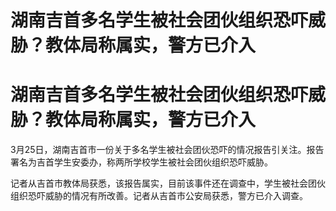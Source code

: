 # 湖南吉首多名学生被社会团伙组织恐吓威胁？教体局称属实，警方已介入

# 湖南吉首多名学生被社会团伙组织恐吓威胁？教体局称属实，警方已介入

3月25日，湖南吉首市一份关于多名学生被社会团伙恐吓的情况报告引关注。报告署名为吉首学生安委办，称两所学校学生被社会团伙组织恐吓威胁。

记者从吉首市教体局获悉，该报告属实，目前该事件还在调查中，学生被社会团伙组织恐吓威胁的情况有所改善。记者从吉首市公安局获悉，警方已介入调查。

